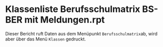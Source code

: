 # Klassenliste Berufsschulmatrix BS-BER mit Meldungen.rpt

Dieser Bericht ruft Daten aus dem Menüpunkt `Berufsschulmatrix`ab, wird aber über das Menü `Klassen` gedruckt.